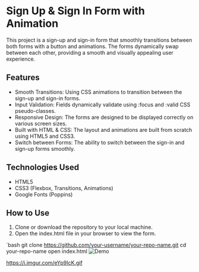 # Sign Up & Sign In Form with Animation

This project is a sign-up and sign-in form that smoothly transitions between both forms with a button and animations. The forms dynamically swap between each other, providing a smooth and visually appealing user experience.

## Features

- Smooth Transitions: Using CSS animations to transition between the sign-up and sign-in forms.
- Input Validation: Fields dynamically validate using :focus and :valid CSS pseudo-classes.
- Responsive Design: The forms are designed to be displayed correctly on various screen sizes.
- Built with HTML & CSS: The layout and animations are built from scratch using HTML5 and CSS3.
- Switch between Forms: The ability to switch between the sign-in and sign-up forms smoothly.

## Technologies Used

- HTML5
- CSS3 (Flexbox, Transitions, Animations)
- Google Fonts (Poppins)

## How to Use

1. Clone or download the repository to your local machine.
2. Open the index.html file in your browser to view the form.

`bash
git clone https://github.com/your-username/your-repo-name.git
cd your-repo-name
open index.html
![Demo](https://i.imgur.com/eYp9IcK.gif)

https://i.imgur.com/eYp9IcK.gif
